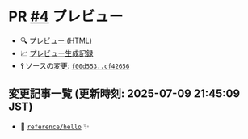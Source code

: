 # PR [\#4](https://github.com//pull/4) プレビュー
- :mag: [プレビュー (HTML)](https://akinomyoga.github.io/cpprefjp-site/gen/pull/4)
- :chart_with_upwards_trend: [プレビュー生成記録](https://github.com//actions?query=event%3Apull_request_target+branch%3Apreview_link.test)
- **⫯** ソースの変更: [`f00d553..cf42656`](https://github.com//compare/f00d5536f3907ed7111cee38eb4d8e784b5c2df3..cf426569cac6b4a485ac5d952205d7500b1d5fb2)

## 変更記事一覧 (更新時刻: 2025-07-09 21:45:09 JST)

- :memo: [`reference/hello`](https://akinomyoga.github.io/cpprefjp-site/gen/pull/4/reference/hello.html) :sparkles:
